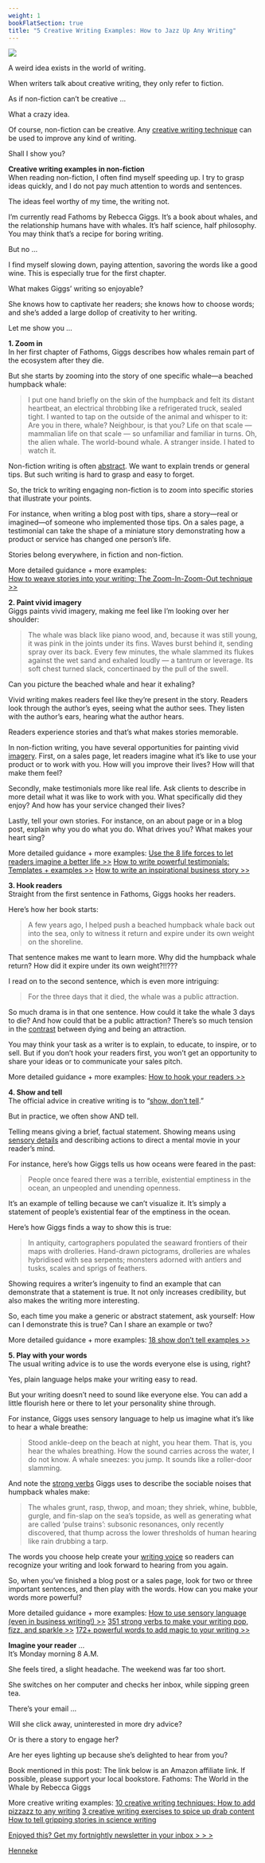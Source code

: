 ```yaml
---
weight: 1
bookFlatSection: true
title: "5 Creative Writing Examples: How to Jazz Up Any Writing"
---
```


![](https://www.enchantingmarketing.com/wp-content/uploads/2022/07/5-creative-writing-examples.jpg)

A weird idea exists in the world of writing.

When writers talk about creative writing, they only refer to fiction.

As if non-fiction can’t be creative …

What a crazy idea.

Of course, non-fiction can be creative. Any [creative writing technique](https://www.enchantingmarketing.com/creative-writing-techniques/) can be used to improve any kind of writing.

Shall I show you?

**Creative writing examples in non-fiction**  
When reading non-fiction, I often find myself speeding up. I try to grasp ideas quickly, and I do not pay much attention to words and sentences.

The ideas feel worthy of my time, the writing not.

I’m currently read Fathoms by Rebecca Giggs. It’s a book about whales, and the relationship humans have with whales. It’s half science, half philosophy. You may think that’s a recipe for boring writing.

But no …

I find myself slowing down, paying attention, savoring the words like a good wine. This is especially true for the first chapter.

What makes Giggs’ writing so enjoyable?

She knows how to captivate her readers; she knows how to choose words; and she’s added a large dollop of creativity to her writing.

Let me show you …

**1. Zoom in**  
In her first chapter of Fathoms, Giggs describes how whales remain part of the ecosystem after they die.  

But she starts by zooming into the story of one specific whale—a beached humpback whale:

>I put one hand briefly on the skin of the humpback and felt its distant heartbeat, an electrical throbbing like a refrigerated truck, sealed tight. I wanted to tap on the outside of the animal and whisper to it: Are you in there, whale? Neighbour, is that you? Life on that scale — mammalian life on that scale — so unfamiliar and familiar in turns. Oh, the alien whale. The world-bound whale. A stranger inside. I hated to watch it.

Non-fiction writing is often [abstract](https://www.enchantingmarketing.com/abstract-vs-concrete-language/). We want to explain trends or general tips. But such writing is hard to grasp and easy to forget.

So, the trick to writing engaging non-fiction is to zoom into specific stories that illustrate your points.

For instance, when writing a blog post with tips, share a story—real or imagined—of someone who implemented those tips. On a sales page, a testimonial can take the shape of a miniature story demonstrating how a product or service has changed one person’s life.

Stories belong everywhere, in fiction and non-fiction.

More detailed guidance + more examples:  
[How to weave stories into your writing: The Zoom-In-Zoom-Out technique >>](https://www.enchantingmarketing.com/explanatory-writing/)


**2. Paint vivid imagery**  
Giggs paints vivid imagery, making me feel like I’m looking over her shoulder:

>The whale was black like piano wood, and, because it was still young, it was pink in the joints under its fins. Waves burst behind it, sending spray over its back. Every few minutes, the whale slammed its flukes against the wet sand and exhaled loudly — a tantrum or leverage. Its soft chest turned slack, concertinaed by the pull of the swell.

Can you picture the beached whale and hear it exhaling?

Vivid writing makes readers feel like they’re present in the story. Readers look through the author’s eyes, seeing what the author sees. They listen with the author’s ears, hearing what the author hears.

Readers experience stories and that’s what makes stories memorable.

In non-fiction writing, you have several opportunities for painting vivid [imagery](https://www.enchantingmarketing.com/imagery-examples/). First, on a sales page, let readers imagine what it’s like to use your product or to work with you. How will you improve their lives? How will that make them feel?

Secondly, make testimonials more like real life. Ask clients to describe in more detail what it was like to work with you. What specifically did they enjoy? And how has your service changed their lives?

Lastly, tell your own stories. For instance, on an about page or in a blog post, explain why you do what you do. What drives you? What makes your heart sing?

More detailed guidance + more examples:
[Use the 8 life forces to let readers imagine a better life >>]()
[How to write powerful testimonials: Templates + examples >>]()
[How to write an inspirational business story >>]()

**3. Hook readers**  
Straight from the first sentence in Fathoms, Giggs hooks her readers.

Here’s how her book starts:

>A few years ago, I helped push a beached humpback whale back out into the sea, only to witness it return and expire under its own weight on the shoreline.

That sentence makes me want to learn more. Why did the humpback whale return? How did it expire under its own weight?!!???

I read on to the second sentence, which is even more intriguing:

>For the three days that it died, the whale was a public attraction.

So much drama is in that one sentence. How could it take the whale 3 days to die? And how could that be a public attraction? There’s so much tension in the [contrast](https://www.enchantingmarketing.com/contrast-in-writing/) between dying and being an attraction.

You may think your task as a writer is to explain, to educate, to inspire, or to sell. But if you don’t hook your readers first, you won’t get an opportunity to share your ideas or to communicate your sales pitch.

More detailed guidance + more examples:
[How to hook your readers >>](https://www.enchantingmarketing.com/explanatory-writing-example/)

**4. Show and tell**  
The official advice in creative writing is to “[show, don’t tell](https://www.enchantingmarketing.com/show-dont-tell-storytelling/).”

But in practice, we often show AND tell.

Telling means giving a brief, factual statement. Showing means using [sensory details](https://www.enchantingmarketing.com/sensory-words/) and describing actions to direct a mental movie in your reader’s mind.

For instance, here’s how Giggs tells us how oceans were feared in the past:

>People once feared there was a terrible, existential emptiness in the ocean, an unpeopled and unending openness.

It’s an example of telling because we can’t visualize it. It’s simply a statement of people’s existential fear of the emptiness in the ocean.

Here’s how Giggs finds a way to show this is true:

>In antiquity, cartographers populated the seaward frontiers of their maps with drolleries. Hand-drawn pictograms, drolleries are whales hybridised with sea serpents; monsters adorned with antlers and tusks, scales and sprigs of feathers.

Showing requires a writer’s ingenuity to find an example that can demonstrate that a statement is true. It not only increases credibility, but also makes the writing more interesting.

So, each time you make a generic or abstract statement, ask yourself: How can I demonstrate this is true? Can I share an example or two?

More detailed guidance + more examples:
[18 show don’t tell examples >>](https://www.enchantingmarketing.com/show-dont-tell-storytelling/)

**5. Play with your words**  
The usual writing advice is to use the words everyone else is using, right?

Yes, plain language helps make your writing easy to read.

But your writing doesn’t need to sound like everyone else. You can add a little flourish here or there to let your personality shine through.

For instance, Giggs uses sensory language to help us imagine what it’s like to hear a whale breathe:

>Stood ankle-deep on the beach at night, you hear them. That is, you hear the whales breathing. How the sound carries across the water, I do not know. A whale sneezes: you jump. It sounds like a roller-door slamming.

And note the [strong verbs](https://www.enchantingmarketing.com/strong-verbs/) Giggs uses to describe the sociable noises that humpback whales make:

>The whales grunt, rasp, thwop, and moan; they shriek, whine, bubble, gurgle, and fin-slap on the sea’s topside, as well as generating what are called ‘pulse trains’: subsonic resonances, only recently discovered, that thump across the lower thresholds of human hearing like rain drubbing a tarp.

The words you choose help create your [writing voice](https://www.enchantingmarketing.com/how-to-find-your-writing-voice/) so readers can recognize your writing and look forward to hearing from you again.

So, when you’ve finished a blog post or a sales page, look for two or three important sentences, and then play with the words. How can you make your words more powerful?

More detailed guidance + more examples:
[How to use sensory language (even in business writing!) >>](https://www.enchantingmarketing.com/sensory-words/)
[351 strong verbs to make your writing pop, fizz, and sparkle >>](https://www.enchantingmarketing.com/strong-verbs/)
[172+ powerful words to add magic to your writing >>](https://www.enchantingmarketing.com/power-words/)


**Imagine your reader** …  
It’s Monday morning 8 A.M.

She feels tired, a slight headache. The weekend was far too short.

She switches on her computer and checks her inbox, while sipping green tea.

There’s your email …

Will she click away, uninterested in more dry advice?

Or is there a story to engage her?

Are her eyes lighting up because she’s delighted to hear from you?

Book mentioned in this post:
The link below is an Amazon affiliate link. If possible, please support your local bookstore.
Fathoms: The World in the Whale by Rebecca Giggs


More creative writing examples:
[10 creative writing techniques: How to add pizzazz to any writing](https://www.enchantingmarketing.com/creative-writing-techniques/)
[3 creative writing exercises to spice up drab content](https://www.enchantingmarketing.com/creative-writing-exercises/)
[How to tell gripping stories in science writing](https://www.enchantingmarketing.com/storytelling-in-science-writing/)

[Enjoyed this? Get my fortnightly newsletter in your inbox > > >](https://www.enchantingmarketing.com/creative-writing-examples/?utm_source=blogupdates&utm_medium=email&utm_campaign=12072022#ck_modal1)


[Henneke](https://www.enchantingmarketing.com/creative-writing-examples/?utm_source=blogupdates&utm_medium=email&utm_campaign=12072022)